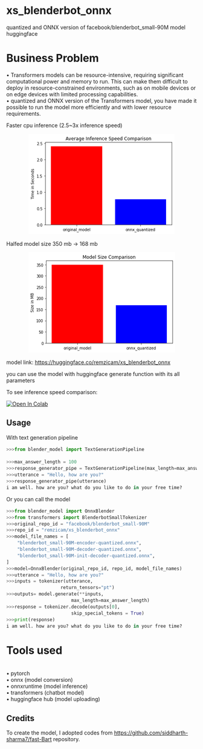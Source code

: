 # xs_blenderbot_onnx
quantized and ONNX version of facebook/blenderbot_small-90M model huggingface

# Business Problem

&bull; Transformers models can be resource-intensive, requiring significant computational power and memory to run. This can make them difficult to deploy in resource-constrained environments, such as on mobile devices or on edge devices with limited processing capabilities.
<br>&bull; quantized and ONNX version of the Transformers model, you have made it possible to run the model more efficiently and with lower resource requirements.

Faster cpu inference (2.5~3x inference speed)
<center><img src="avg_inf_speed.png"></center>

Halfed model size 350 mb -> 168 mb
<center><img src="model_size_compariosn.png"></center>

model link: https://huggingface.co/remzicam/xs_blenderbot_onnx

you can use the model with huggingface generate function with its all parameters


To see inference speed comparison:

[![Open In Colab](https://colab.research.google.com/assets/colab-badge.svg)](https://colab.research.google.com/github/remzicam/xs_blenderbot_onnx/blob/main/inference_speed.ipynb)

## Usage

With text generation pipeline

```python
>>>from blender_model import TextGenerationPipeline

>>>max_answer_length = 100
>>>response_generator_pipe = TextGenerationPipeline(max_length=max_answer_length)
>>>utterance = "Hello, how are you?"
>>>response_generator_pipe(utterance)
i am well. how are you? what do you like to do in your free time?
```
Or you can call the model

```python
>>>from blender_model import OnnxBlender
>>>from transformers import BlenderbotSmallTokenizer
>>>original_repo_id = "facebook/blenderbot_small-90M"
>>>repo_id = "remzicam/xs_blenderbot_onnx"
>>>model_file_names = [
    "blenderbot_small-90M-encoder-quantized.onnx",
    "blenderbot_small-90M-decoder-quantized.onnx",
    "blenderbot_small-90M-init-decoder-quantized.onnx",
]
>>>model=OnnxBlender(original_repo_id, repo_id, model_file_names)
>>>utterance = "Hello, how are you?"
>>>inputs = tokenizer(utterance,
                    return_tensors="pt")
>>>outputs= model.generate(**inputs,
                        max_length=max_answer_length)
>>>response = tokenizer.decode(outputs[0],
                        skip_special_tokens = True)
>>>print(response)
i am well. how are you? what do you like to do in your free time?
```

# Tools used

<br>&bull; pytorch 
<br>&bull; onnx (model conversion)
<br>&bull; onnxruntime (model inference)
<br>&bull; transformers (chatbot model)
<br>&bull; huggingface hub (model uploading)

## Credits
To create the model, I adopted codes from https://github.com/siddharth-sharma7/fast-Bart repository.
